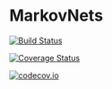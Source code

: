 # MarkovNets

[![Build Status](https://travis-ci.org/henripal/MarkovNets.jl.svg?branch=master)](https://travis-ci.org/henripal/MarkovNets.jl)

[![Coverage Status](https://coveralls.io/repos/henripal/MarkovNets.jl/badge.svg?branch=master&service=github)](https://coveralls.io/github/henripal/MarkovNets.jl?branch=master)

[![codecov.io](http://codecov.io/github/henripal/MarkovNets.jl/coverage.svg?branch=master)](http://codecov.io/github/henripal/MarkovNets.jl?branch=master)
